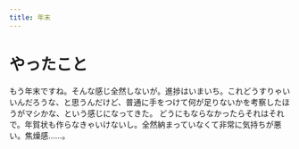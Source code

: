 ```yaml
---
title: 年末
---
```


# やったこと

もう年末ですね。そんな感じ全然しないが。進捗はいまいち。これどうすりゃいいんだろうな、と思うんだけど、普通に手をつけて何が足りないかを考察したほうがマシかな、という感じになってきた。
どうにもならなかったらそれはそれで。年賀状も作らなきゃいけないし。全然納まっていなくて非常に気持ちが悪い。焦燥感……。
